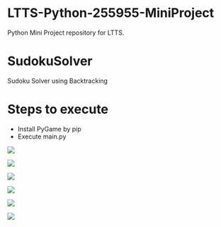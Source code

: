 # LTTS-Python-255955-MiniProject
Python Mini Project repository for LTTS.

# SudokuSolver

Sudoku Solver using Backtracking

# Steps to execute

- Install PyGame by pip
- Execute main.py

![](https://github.com/AdityaGautam05/LTTS-Python-255955-MiniProject/blob/master/SudokuSolver/images/1.png)

![](https://github.com/AdityaGautam05/LTTS-Python-255955-MiniProject/blob/master/SudokuSolver/images/2.png)

![](https://github.com/AdityaGautam05/LTTS-Python-255955-MiniProject/blob/master/SudokuSolver/images/3.png)

![](https://github.com/AdityaGautam05/LTTS-Python-255955-MiniProject/blob/master/SudokuSolver/images/4.png)

![](https://github.com/AdityaGautam05/LTTS-Python-255955-MiniProject/blob/master/SudokuSolver/images/5.png)

![](https://github.com/AdityaGautam05/LTTS-Python-255955-MiniProject/blob/master/SudokuSolver/images/6.png)

